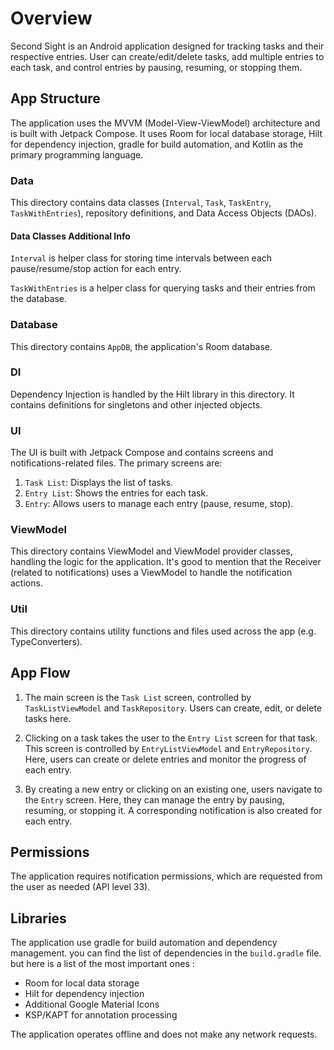 # Overview

Second Sight is an Android application designed for tracking tasks and their respective entries. User can create/edit/delete tasks, add multiple entries to each task, and control entries by pausing, resuming, or stopping them.

## App Structure

The application uses the MVVM (Model-View-ViewModel) architecture and is built with Jetpack Compose. It uses Room for local database storage, Hilt for dependency injection, gradle for build automation, and Kotlin as the primary programming language.

### Data

This directory contains data classes (`Interval`, `Task`, `TaskEntry`, `TaskWithEntries`), repository definitions, and Data Access Objects (DAOs).

#### Data Classes Additional Info

`Interval` is helper class for storing time intervals between each pause/resume/stop action for each entry.

`TaskWithEntries` is a helper class for querying tasks and their entries from the database.


### Database

This directory contains `AppDB`, the application's Room database.

### DI

Dependency Injection is handled by the Hilt library in this directory. It contains definitions for singletons and other injected objects.

### UI

The UI is built with Jetpack Compose and contains screens and notifications-related files. The primary screens are:

1. `Task List`: Displays the list of tasks.
2. `Entry List`: Shows the entries for each task.
3. `Entry`: Allows users to manage each entry (pause, resume, stop).

### ViewModel

This directory contains ViewModel and ViewModel provider classes, handling the logic for the application.
It's good to mention that the Receiver (related to notifications) uses a ViewModel to handle the notification actions.

### Util

This directory contains utility functions and files used across the app (e.g. TypeConverters).

## App Flow

1. The main screen is the `Task List` screen, controlled by `TaskListViewModel` and `TaskRepository`. Users can create, edit, or delete tasks here.

2. Clicking on a task takes the user to the `Entry List` screen for that task. This screen is controlled by `EntryListViewModel` and `EntryRepository`. Here, users can create or delete entries and monitor the progress of each entry.

3. By creating a new entry or clicking on an existing one, users navigate to the `Entry` screen. Here, they can manage the entry by pausing, resuming, or stopping it. A corresponding notification is also created for each entry.

## Permissions

The application requires notification permissions, which are requested from the user as needed (API level 33).

## Libraries

The application use gradle for build automation and dependency management. you can find the list of dependencies in the `build.gradle` file. but here is a list of the most important ones :

- Room for local data storage
- Hilt for dependency injection
- Additional Google Material Icons
- KSP/KAPT for annotation processing

The application operates offline and does not make any network requests.

